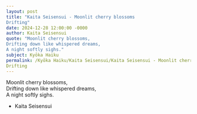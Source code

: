 ```yaml
---
layout: post
title: "Kaita Seisensui - Moonlit cherry blossoms  
Drifting"
date: 2024-12-28 12:00:00 -0000
author: Kaita Seisensui
quote: "Moonlit cherry blossoms,  
Drifting down like whispered dreams,  
A night softly sighs."
subject: Kyōka Haiku
permalink: /Kyōka Haiku/Kaita Seisensui/Kaita Seisensui - Moonlit cherry blossoms  
Drifting
---
```


Moonlit cherry blossoms,  
Drifting down like whispered dreams,  
A night softly sighs.

- Kaita Seisensui
